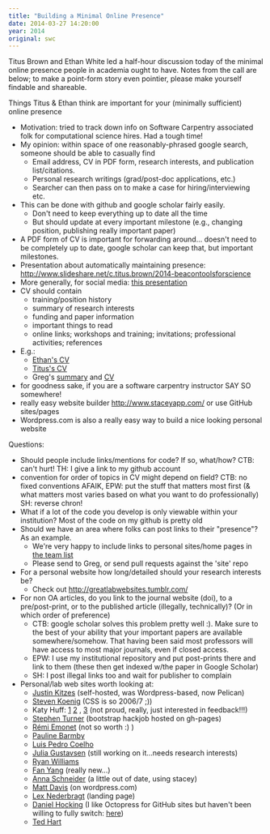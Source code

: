 ```yaml
---
title: "Building a Minimal Online Presence"
date: 2014-03-27 14:20:00
year: 2014
original: swc
---
```

<p>
  Titus Brown and Ethan White led a half-hour discussion today of
  the minimal online presence people in academia ought to have.
  Notes from the call are below;
  to make a point-form story even pointier,
  please make yourself findable and shareable.
</p>
<p>Things Titus &amp; Ethan think are important for your (minimally sufficient) online presence</p>
<ul>
  <li>Motivation: tried to track down info on Software Carpentry associated folk for computational science hires. Had a tough time!</li>
  <li>My opinion: within space of one reasonably-phrased google search, someone should be able to casually find
    <ul>
      <li>Email address, CV in PDF form, research interests, and publication list/citations.</li>
      <li>Personal research writings (grad/post-doc applications, etc.)</li>
      <li>Searcher can then pass on to make a case for hiring/interviewing etc.</li>
    </ul>
  </li>
  <li>This can be done with github and google scholar fairly easily.
    <ul>
      <li>Don't need to keep everything up to date all the time</li>
      <li>But should update at every important milestone (e.g., changing position, publishing really important paper)</li>
    </ul>
  </li>
  <li>A PDF form of CV is important for forwarding around... doesn't need to be completely up to date, google scholar can keep that, but important milestones.</li>
  <li>Presentation about automatically maintaining presence: <a href="http://www.slideshare.net/c.titus.brown/2014-beacontoolsforscience">http://www.slideshare.net/c.titus.brown/2014-beacontoolsforscience</a></li>
  <li>More generally, for social media: <a href="http://www.slideshare.net/c.titus.brown/2013-beaconcongresssocialmedia">this presentation</a>
  </li>
  <li>CV should contain
    <ul>
      <li>training/position history</li>
      <li>summary of research interests</li>
      <li>funding and paper information</li>
      <li>important things to read</li>
      <li>online links; workshops and training; invitations; professional activities; references</li>
    </ul>
  </li>
  <li>E.g.:
    <ul>
      <li><a href="https://github.com/ethanwhite/CV/blob/master/CV.md">Ethan's CV</li></li>
      <li><a href="https://github.com/ctb/resume/blob/master/full-CV.pdf">Titus's CV</a></li>
      <li>Greg's <a href="http://third-bit.com/about.html">summary</a> and <a href="http://third-bit.com/greg-wilson.html">CV</a></li>
    </ul>
  </li>
  <li>for goodness sake, if you are a software carpentry instructor SAY SO somewhere!</li>
  <li>really easy website builder <a href="http://www.staceyapp.com/">http://www.staceyapp.com/</a> or use GitHub sites/pages</li>
  <li>Wordpress.com is also a really easy way to build a nice looking personal website</li>
</ul>

<p>Questions:</p>
<ul>
  <li>Should people include links/mentions for code? If so, what/how? CTB: can't hurt! TH: I give a link to my github account</li>
  <li>convention for order of topics in CV might depend on field? CTB: no fixed conventions AFAIK, EPW: put the stuff that matters most first (&amp; what matters most varies based on what you want to do professionally) SH: reverse chron!</li>
  <li>What if a lot of the code you develop is only viewable within your institution? Most of the code on my github is pretty old</li>
  <li>Should we have an area where folks can post links to their "presence"? As an example.
    <ul>
      <li>We're very happy to include links to personal sites/home pages in <a href="{{site.baseurl}}/team/">the team list</a></li>
      <li>Please send to Greg, or send pull requests against the 'site' repo</li>
    </ul>
  </li>
  <li>For a personal website how long/detailed should your research interests be?
    <ul>
      <li>Check out <a href="http://greatlabwebsites.tumblr.com/">http://greatlabwebsites.tumblr.com/</a></li>
    </ul>
  </li>
  <li>For non OA articles, do you link to the journal website (doi), to a pre/post-print, or to the published article (illegally, technically)? (Or in which order of preference)
    <ul>
      <li>CTB: google scholar solves this problem pretty well :). Make sure to the best of your ability that your important papers are available somewhere/somehow. That having been said most professors will have access to most major journals, even if closed access.</li>
      <li>EPW: I use my institutional repository and put post-prints there and link to them (these then get indexed w/the paper in Google Scholar)</li>
      <li>SH: I post illegal links too and wait for publisher to complain</li>
    </ul>
  </li>
  <li>Personal/lab web sites worth looking at:
    <ul>
      <li><a href="http://justinkitzes.com/">Justin Kitzes</a> (self-hosted, was Wordpress-based, now Pelican)</li>
      <li><a href="http://blog.kreuvf.de/">Steven Koenig</a> (CSS is so 2006/7 ;))</li>
      <li>Katy Huff: <a href="http://ucb-rdn.github.io/">1</a> <a href="http://katyhuff.github.io/">2</a> , <a href="http://katyhuff.github.io/cyder/">3</a> (not proud, really, just interested in feedback!!!)</li>
      <li><a href="http://stephenturner.us/">Stephen Turner</a> (bootstrap hackjob hosted on gh-pages)</li>
      <li><a href="http://home.heeere.com">R&eacute;mi Emonet</a> (not so worth :) )</li>
      <li><a href="http://www.physics.uwo.ca/~pbarmby/">Pauline Barmby</a></li>
      <li><a href="http://luispedro.org">Luis Pedro Coelho</a></li>
      <li><a href="http://www.juliagustavsen.com/">Julia Gustavsen</a> (still working on it...needs research interests)</li>
      <li><a href="http://ryanw.public.iastate.edu">Ryan Williams</a></li>
      <li><a href="http://t00ky.github.io/">Fan Yang</a> (really new...)</li>
      <li><a href="http://annaschneider.org/">Anna Schneider</a> (a little out of date, using stacey)</li>
      <li><a href="http://penandpants.com/">Matt Davis</a> (on wordpress.com)</li>
      <li><a href="http://flxlex.flavors.me/">Lex Nederbragt</a> (landing page)</li>
      <li><a href="http://www.danieljhocking.wordpress.com">Daniel Hocking</a> (I like Octopress for GitHub sites but haven't been willing to fully switch: <a href="http://djhocking.github.io/)">here</a>)</li>
      <li><a href="http://emhart.info">Ted Hart</a></li>
    </ul>
  </li>
</ul>
